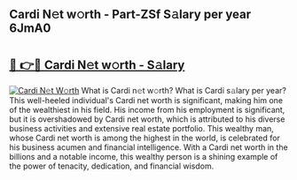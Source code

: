 ## Cardi N𝚎t w𝚘rth - Part-ZSf S𝚊lary per year 6JmA0

# <h2><a href="http://gc1t53j.nevu.top/?p=Cardi">🔗 👉🔴 Cardi N𝚎t w𝚘rth - S𝚊lary</a></h2>

[![Cardi N𝚎t W𝚘rth](https://i.imgur.com/Oavwk0R.jpeg)](http://gc1t53j.nevu.top/?p=Cardi)
What is Cardi n𝚎t w𝚘rth? What is Cardi s𝚊lary per year?
This well-heeled individual's Cardi net worth is significant, making him one of the wealthiest in his field. His income from his employment is significant, but it is overshadowed by Cardi net worth, which is attributed to his diverse business activities and extensive real estate portfolio. This wealthy man, whose Cardi net worth is among the highest in the world, is celebrated for his business acumen and financial intelligence. With a Cardi net worth in the billions and a notable income, this wealthy person is a shining example of the power of tenacity, dedication, and financial wisdom.
